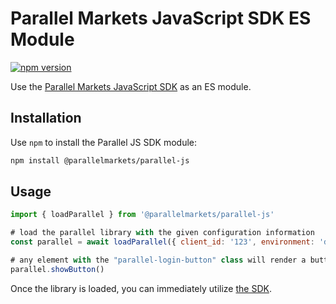 # Parallel Markets JavaScript SDK ES Module

[![npm version](https://img.shields.io/npm/v/@parallelmarkets/parallel-js.svg?style=flat-square)](https://www.npmjs.com/package/@parallelmarkets/parallel-js)

Use the [Parallel Markets JavaScript SDK](https://developer.parallelmarkets.com/docs/javascript) as an ES module.

## Installation

Use `npm` to install the Parallel JS SDK module:

```sh
npm install @parallelmarkets/parallel-js
```

## Usage

```js
import { loadParallel } from '@parallelmarkets/parallel-js'

# load the parallel library with the given configuration information
const parallel = await loadParallel({ client_id: '123', environment: 'demo' })

# any element with the "parallel-login-button" class will render a button
parallel.showButton()
```

Once the library is loaded, you can immediately utilize [the SDK](https://developer.parallelmarkets.com/docs/javascript/sdk).
